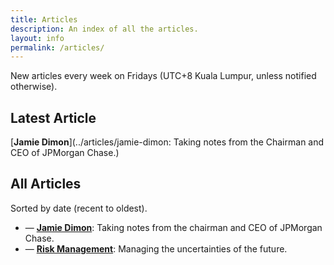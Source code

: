 ```yaml
---
title: Articles
description: An index of all the articles.
layout: info
permalink: /articles/
---
```


New articles every week on Fridays (UTC+8 Kuala Lumpur, unless notified otherwise).

## Latest Article

[**Jamie Dimon**](../articles/jamie-dimon: Taking notes from the Chairman and CEO of JPMorgan Chase.)

## All Articles

Sorted by date (recent to oldest).

- — [**Jamie Dimon**](../articles/jamie-dimon): Taking notes from the chairman and CEO of JPMorgan Chase.
- — [**Risk Management**](../articles/risk-management): Managing the uncertainties of the future.
